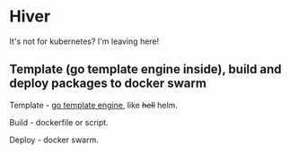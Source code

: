 # Hiver

It's not for kubernetes? I'm leaving here!

## Template (go template engine inside), build and deploy packages to docker swarm

Template - [go template engine](https://golang.org/pkg/text/template/), like ~~hell~~ helm.

Build - dockerfile or script.

Deploy - docker swarm.  
